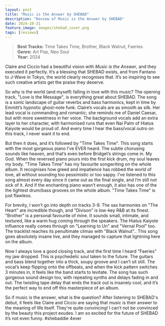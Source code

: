 ```yaml
---
layout: post
title: "Music is the Answer by SHEBAD"
description: "Review of Music is the Answer by SHEBAD"
date: 2024-10-31
feature_image: images/shebad_cover.png
tags: [reviews]
---
```


>**Best Tracks:** Time Takes Time, Brother, Black Walnut, Faeries<br>
>**Genre:** Art Pop, Neo Soul<br>
>**Year:** 2024

Claire and Ciccio had a beautiful vision with *Music is the Answer*, and they executed it perfectly.  It’s a blessing that SHEBAD exists, and from Fantano to J-Wave in Tokyo, the world clearly recognises that.  It’s so inspiring to see such creative artists get the praise they deserve.  

So why is the world (and myself) falling in love with this music?  The opening track, "Love is the Message", is everything great about SHEBAD.  The song is a sonic landscape of guitar reverbs and bass harmonics, kept in time by Emmitt’s hypnotic ghost-note funk. Claire’s vocals are as smooth as silk.  Her lead vocal is commanding and romantic; she reminds me of Daniel Caesar, but with more sweetness in her voice.  The background vocals add an extra layer to her character, with harmonised runs that even Nai Palm of Hiatus Kaiyote would be proud of.  And every time I hear the bass/vocal outro on this track, I never want it to end.  

<!--more-->

But then it does, and it’s followed by "Time Takes Time".  This song starts with the most gorgeous piano I’ve EVER heard.  The subtle chorusing sounds like heaven, and that’s even before Bridget’s strings come in.  My God.  When the reversed piano pours into the first kick drum, my soul leaves my body.  "Time Takes Time" has my favourite songwriting on the whole album.  It recognises how greed and impatience has robbed the world of love, all without sounding too pessimistic or too sappy.  I’ve listened to this song almost every day since it came out as the final single, and I’m still not sick of it.  And if the enchanting piano wasn’t enough, it also has one of the the tightest drum/bass grooves on the whole album.  "Time Takes Time" is just flawless.  

For brevity, I won’t go into depth on tracks 3-9.  The sax harmonies on "The Heart" are incredible though, and "Divison" is low-key R&B at its finest.  "Brother" is a personal favourite of mine. It sounds small, intimate, and textured, like a warm hug coming through the speakers.  The Hiatus Kaiyote influence really comes through on "Learning to Un" and "Vernal Pool" too.   The tracklist reaches its penultimate climax with "Black Walnut".. This song goes absolutely insane live, and they managed to capture that lightning here on the album.  

Now I always love a good closing track, and the first time I heard "Faeries" my jaw dropped.  This is psychedelic soul taken to the future.  The guitars and bass blend together into a thick, soupy groove and I can’t sit still.  The vocal’s keep flipping onto the offbeats, and when the kick pattern switches 3 minutes in, it feels like the band starts to levitate.  The song has such gorgeous sound design too, with repeating synths and delays fading in and out.  The twisting tape delay that ends the track out is insanely cool, and it’s the perfect way to end off this masterpiece of an album.  

So if music is the answer, what is the question?  After listening to SHEBAD's debut, it feels like Claire and Ciccio are saying that music is their answer to the meaning of life itself.  They're quite convincing!  I can’t not be convinced by the beauty this project exudes.  I am so excited for the future of SHEBAD it’s not even funny. #shebaddie 4ever